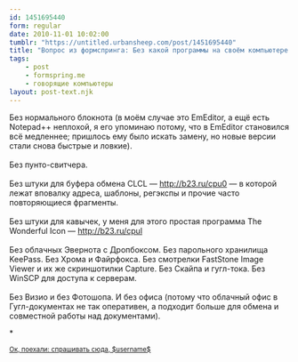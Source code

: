 ```yaml
---
id: 1451695440
form: regular
date: 2010-11-01 10:02:00
tumblr: "https://untitled.urbansheep.com/post/1451695440"
title: "Вопрос из формспринга: Без какой программы на своём компьютере ты абсолютно не смог бы обойтись?"
tags:
    - post
    - formspring.me
    - говорящие компьютеры
layout: post-text.njk
---
```


<p class="formspringmeAnswer">Без нормального блокнота (в моём случае это EmEditor, а ещё есть Notepad++ неплохой, я его упоминаю потому, что в EmEditor становился всё медленнее; пришлось ему было искать замену, но новые версии стали снова быстрые и ловкие).<br/><br/>
Без пунто-свитчера.<br/><br/>
Без штуки для буфера обмена CLCL — <a href="http://b23.ru/cpu0">http://b23.ru/cpu0</a> — в которой лежат вповалку адреса, шаблоны, регэкспы и прочие часто повторяющиеся фрагменты.<br/><br/>
Без штуки для кавычек, у меня для этого простая программа The Wonderful Icon — <a href="http://b23.ru/cpul">http://b23.ru/cpul</a><br/><br/>
Без облачных Эвернота с Дропбоксом. Без парольного хранилища KeePass. Без Хрома и Файрфокса. Без смотрелки FastStone Image Viewer и их же скриншотилки Capture. Без Скайпа и гугл-тока. Без WinSCP для доступа к серверам.<br/><br/>
Без Визио и без Фотошопа. И без офиса (потому что облачный офис в Гугл-документах не так оперативен, а подходит больше для обмена и совместной работы над документами).</p>

<p>*</p>

<p class="formspringmeFooter">
    <small><a href="http://formspring.me/urbansheep?utm_medium=social&amp;utm_source=tumblr&amp;utm_campaign=shareanswer">Ок, поехали: спрашивать сюда, $username$</a></small>
</p>

